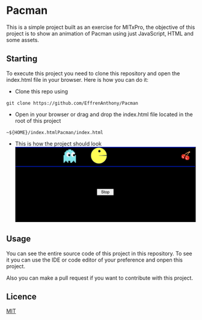 # Pacman
 This is a simple project built as an exercise for MITxPro, the objective of this project is to show an animation of Pacman using just JavaScript, HTML and some assets.

 ## Starting

To execute this project you need to clone this repository and open the index.html file in your browser. Here is how you can do it:

 - Clone this repo using
  ```dash
  git clone https://github.com/EffrenAnthony/Pacman
  ```
- Open in your browser or drag and drop the index.html file located in the root of this project
```dash
~${HOME}/index.htmlPacman/index.html
```
- This is how the project should look
![Preview](./READMEIMG.png)

## Usage

You can see the entire source code of this project in this repository. To see it you can use the IDE or code editor of your preference and onpen this project.

Also you can make a pull request if you want to contribute with this project.


## Licence
[MIT](https://choosealicense.com/licenses/mit/)